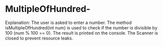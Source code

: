 # MultipleOfHundred-
Explanation:
The user is asked to enter a number.
The method isMultipleOfHundred(int num) is used to check if the number is divisible by 100 (num % 100 == 0).
The result is printed on the console.
The Scanner is closed to prevent resource leaks.